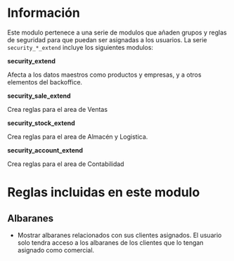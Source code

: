 Información
===========

Este modulo pertenece a una serie de modulos que añaden grupos y reglas de seguridad
para que puedan ser asignadas a los usuarios. La serie ```security_*_extend``` incluye
los siguientes modulos:

**security_extend**

Afecta a los datos maestros como productos y empresas, y a otros elementos
del backoffice.

**security_sale_extend**

Crea reglas para el area de Ventas

**security_stock_extend**

Crea reglas para el area de Almacén y Logistica.

**security_account_extend**

Crea reglas para el area de Contabilidad


Reglas incluidas en este modulo
===============================

Albaranes
--------
* Mostrar albaranes relacionados con sus clientes asignados.
El usuario solo tendra acceso a los albaranes de los clientes que lo tengan
asignado como comercial.


